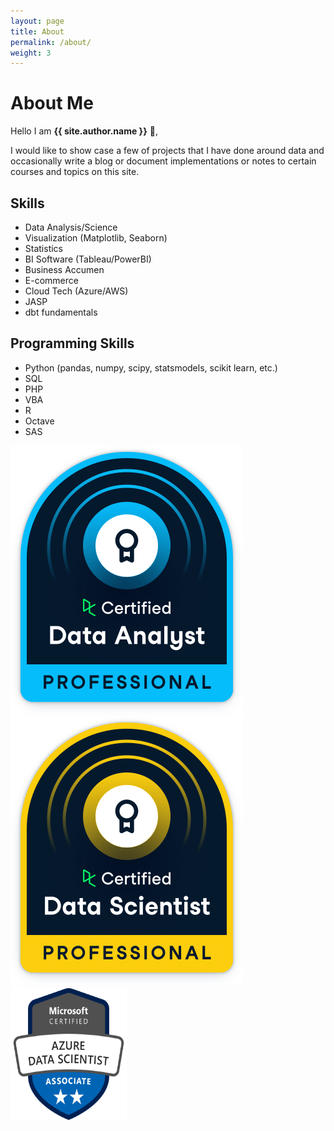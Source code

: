 ```yaml
---
layout: page
title: About
permalink: /about/
weight: 3
---
```


# **About Me**

Hello I am **{{ site.author.name }}** :wave:,<br>

I would like to show case a few of projects that I have done around data and occasionally write a blog or document implementations or notes to certain courses and topics on this site.

## Skills
- Data Analysis/Science
- Visualization (Matplotlib, Seaborn)
- Statistics
- BI Software (Tableau/PowerBI)
- Business Accumen
- E-commerce
- Cloud Tech (Azure/AWS)
- JASP
- dbt fundamentals

## Programming Skills
- Python (pandas, numpy, scipy, statsmodels, scikit learn, etc.)
- SQL
- PHP
- VBA
- R
- Octave
- SAS

<a href='https://www.datacamp.com/certificate/DA0015624503787' >
	<img src="/blog/data_analyst_professional_badge.svg" 
	alt='Professional Data Analyst | DataCamp | 2022'
	/>
</a>
<a href='https://www.datacamp.com/certificate/DS0011414141814' >
	<img src="/blog/data_scientist_professional_badge.svg" 
	alt='Professional Data Scientist | DataCamp | 2022'
	/>
</a>
<a href='https://www.credly.com/badges/772f0117-dd7d-442f-95bf-708fa831b0cf' >
	<img src="/blog/azure-data-scientist-associate.png" 
	alt='Azure Data Scientist Associate | Microsoft | 2022' width=186 height=215
	/>
</a>
